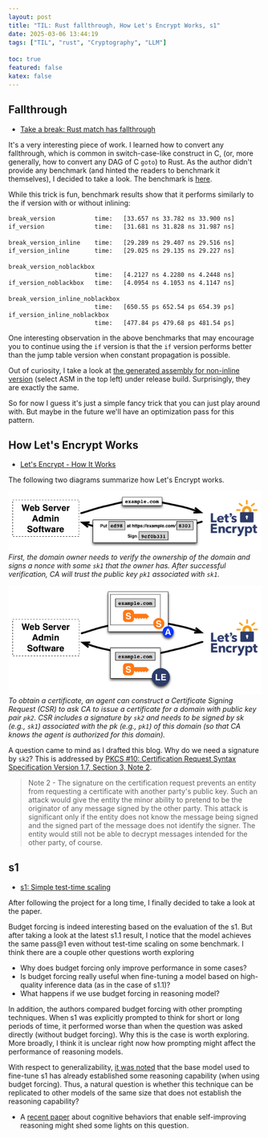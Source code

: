 ```yaml
---
layout: post
title: "TIL: Rust fallthrough, How Let's Encrypt Works, s1"
date: 2025-03-06 13:44:19
tags: ["TIL", "rust", "Cryptography", "LLM"]

toc: true
featured: false
katex: false
---
```


## Fallthrough

- [Take a break: Rust match has fallthrough](https://huonw.github.io/blog/2025/03/rust-fallthrough/)

It's a very interesting piece of work. I learned how to convert any fallthrough, which is common in switch-case-like construct in C, (or, more generally, how to convert any DAG of C `goto`) to Rust. As the author didn't provide any benchmark (and hinted the readers to benchmark it themselves), I decided to take a look. The benchmark is [here](https://github.com/yuxqiu/garden/tree/main/2025-03-06-rust-fallthrough).

While this trick is fun, benchmark results show that it performs similarly to the if version with or without inlining:

```
break_version           time:   [33.657 ns 33.782 ns 33.900 ns]
if_version              time:   [31.681 ns 31.828 ns 31.987 ns]

break_version_inline    time:   [29.289 ns 29.407 ns 29.516 ns]
if_version_inline       time:   [29.025 ns 29.135 ns 29.227 ns]

break_version_noblackbox
                        time:   [4.2127 ns 4.2280 ns 4.2448 ns]
if_version_noblackbox   time:   [4.0954 ns 4.1053 ns 4.1147 ns]

break_version_inline_noblackbox
                        time:   [650.55 ps 652.54 ps 654.39 ps]
if_version_inline_noblackbox
                        time:   [477.84 ps 479.68 ps 481.54 ps]
```

One interesting observation in the above benchmarks that may encourage you to continue using the `if` version is that the `if` version performs better than the jump table version when constant propagation is possible.

Out of curiosity, I take a look at [the generated assembly for non-inline version](https://play.rust-lang.org/?version=stable&mode=release&edition=2024&gist=d55f8240a0656ef2d5540c9972ac1ac5) (select ASM in the top left) under release build. Surprisingly, they are exactly the same.

So for now I guess it's just a simple fancy trick that you can just play around with. But maybe in the future we'll have an optimization pass for this pattern.

## How Let's Encrypt Works

- [Let's Encrypt - How It Works](https://letsencrypt.org/how-it-works/)

The following two diagrams summarize how Let's Encrypt works.

![domain-validation](/assets/img/blog/2025/03/domain-verification.png)
*First, the domain owner needs to verify the ownership of the domain and signs a nonce with some `sk1` that the owner has. After successful verification, CA will trust the public key `pk1` associated with `sk1`.*

![certificate-issuance](/assets/img/blog/2025/03/certificate-issuance.png)
*To obtain a certificate, an agent can construct a Certificate Signing Request (CSR) to ask CA to issue a certificate for a domain with public key pair `pk2`. CSR includes a signature by `sk2` and needs to be signed by sk (e.g., `sk1`) associated with the pk (e.g., `pk1`) of this domain (so that CA knows the agent is authorized for this domain).*

A question came to mind as I drafted this blog. Why do we need a signature by `sk2`? This is addressed by [PKCS #10: Certification Request Syntax Specification Version 1.7, Section 3, Note 2](https://datatracker.ietf.org/doc/html/rfc2986#section-3).

> Note 2 - The signature on the certification request prevents an entity from requesting a certificate with another party's public key. Such an attack would give the entity the minor ability to pretend to be the originator of any message signed by the other party. This attack is significant only if the entity does not know the message being signed and the signed part of the message does not identify the signer.  The entity would still not be able to decrypt messages intended for the other party, of course.

## s1

- [s1: Simple test-time scaling](https://arxiv.org/abs/2501.19393)

After following the project for a long time, I finally decided to take a look at the paper.

Budget forcing is indeed interesting based on the evaluation of the s1. But after taking a look at the latest s1.1 result, I notice that the model achieves the same pass@1 even without test-time scaling on some benchmark. I think there are a couple other questions worth exploring
- Why does budget forcing only improve performance in some cases?
- Is budget forcing really useful when fine-tuning a model based on high-quality inference data (as in the case of s1.1)?
- What happens if we use budget forcing in reasoning model?

In addition, the authors compared budget forcing with other prompting techniques. When s1 was explicitly prompted to think for short or long periods of time, it performed worse than when the question was asked directly (without budget forcing). Why this is the case is worth exploring. More broadly, I think it is unclear right now how prompting might affect the performance of reasoning models.

With respect to generalizability, [it was noted](https://github.com/simplescaling/s1/issues/45) that the base model used to fine-tune s1 has already established some reasoning capability (when using budget forcing). Thus, a natural question is whether this technique can be replicated to other models of the same size that does not establish the reasoning capability?
- A [recent paper](https://arxiv.org/abs/2503.01307) about cognitive behaviors that enable self-improving reasoning might shed some lights on this question.